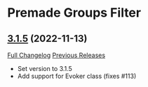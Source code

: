 # Premade Groups Filter

## [3.1.5](https://github.com/0xbs/premade-groups-filter/tree/3.1.5) (2022-11-13)
[Full Changelog](https://github.com/0xbs/premade-groups-filter/compare/3.1.4...3.1.5) [Previous Releases](https://github.com/0xbs/premade-groups-filter/releases)

- Set version to 3.1.5  
- Add support for Evoker class (fixes #113)  
